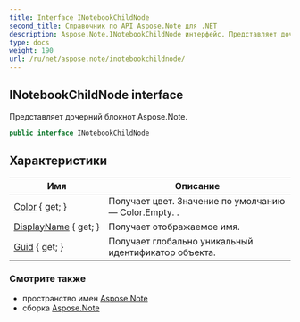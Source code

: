 ```yaml
---
title: Interface INotebookChildNode
second_title: Справочник по API Aspose.Note для .NET
description: Aspose.Note.INotebookChildNode интерфейс. Представляет дочерний блокнот Aspose.Note.
type: docs
weight: 190
url: /ru/net/aspose.note/inotebookchildnode/
---
```

## INotebookChildNode interface

Представляет дочерний блокнот Aspose.Note.

```csharp
public interface INotebookChildNode
```

## Характеристики

| Имя | Описание |
| --- | --- |
| [Color](../../aspose.note/inotebookchildnode/color/) { get; } | Получает цвет. Значение по умолчанию — Color.Empty. . |
| [DisplayName](../../aspose.note/inotebookchildnode/displayname/) { get; } | Получает отображаемое имя. |
| [Guid](../../aspose.note/inotebookchildnode/guid/) { get; } | Получает глобально уникальный идентификатор объекта. |

### Смотрите также

* пространство имен [Aspose.Note](../../aspose.note/)
* сборка [Aspose.Note](../../)


